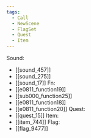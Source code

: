 ```yaml
---
tags:
  - Call
  - NewScene
  - FlagSet
  - Quest
  - Item
---
```

Sound:
- [[sound_457]]
- [[sound_275]]
- [[sound_17]]
Fn:
- [[e0811_function19]]
- [[sub000_function25]]
- [[e0811_function18]]
- [[e0811_function20]]
Quest:
- [[quest_15]]
Item:
- [[item_744]]
Flag:
- [[flag_9477]]
